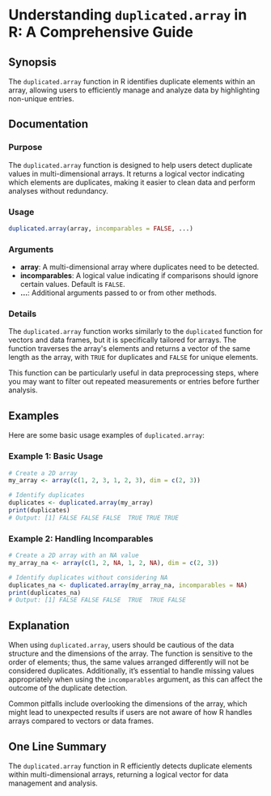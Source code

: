 <!--
Meta Description: # Understanding `duplicated.array` in R: A Comprehensive Guide ## Synopsis The `duplicated.array` function in R identifies duplicate elements within a...
Meta Keywords: array, duplicated, false, function, duplicates
-->

# Understanding `duplicated.array` in R: A Comprehensive Guide

## Synopsis
The `duplicated.array` function in R identifies duplicate elements within an array, allowing users to efficiently manage and analyze data by highlighting non-unique entries.

## Documentation
### Purpose
The `duplicated.array` function is designed to help users detect duplicate values in multi-dimensional arrays. It returns a logical vector indicating which elements are duplicates, making it easier to clean data and perform analyses without redundancy.

### Usage
```R
duplicated.array(array, incomparables = FALSE, ...)
```

### Arguments
- **array**: A multi-dimensional array where duplicates need to be detected.
- **incomparables**: A logical value indicating if comparisons should ignore certain values. Default is `FALSE`.
- **...**: Additional arguments passed to or from other methods.

### Details
The `duplicated.array` function works similarly to the `duplicated` function for vectors and data frames, but it is specifically tailored for arrays. The function traverses the array's elements and returns a vector of the same length as the array, with `TRUE` for duplicates and `FALSE` for unique elements. 

This function can be particularly useful in data preprocessing steps, where you may want to filter out repeated measurements or entries before further analysis.

## Examples
Here are some basic usage examples of `duplicated.array`:

### Example 1: Basic Usage
```R
# Create a 2D array
my_array <- array(c(1, 2, 3, 1, 2, 3), dim = c(2, 3))

# Identify duplicates
duplicates <- duplicated.array(my_array)
print(duplicates)
# Output: [1] FALSE FALSE FALSE  TRUE TRUE TRUE
```

### Example 2: Handling Incomparables
```R
# Create a 2D array with an NA value
my_array_na <- array(c(1, 2, NA, 1, 2, NA), dim = c(2, 3))

# Identify duplicates without considering NA
duplicates_na <- duplicated.array(my_array_na, incomparables = NA)
print(duplicates_na)
# Output: [1] FALSE FALSE FALSE  TRUE  TRUE FALSE
```

## Explanation
When using `duplicated.array`, users should be cautious of the data structure and the dimensions of the array. The function is sensitive to the order of elements; thus, the same values arranged differently will not be considered duplicates. Additionally, it’s essential to handle missing values appropriately when using the `incomparables` argument, as this can affect the outcome of the duplicate detection.

Common pitfalls include overlooking the dimensions of the array, which might lead to unexpected results if users are not aware of how R handles arrays compared to vectors or data frames. 

## One Line Summary
The `duplicated.array` function in R efficiently detects duplicate elements within multi-dimensional arrays, returning a logical vector for data management and analysis.